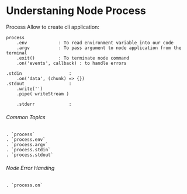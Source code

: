 # Understaning Node Process

Process Allow to create cli application:

	process
		.env 			: To read environment variable into our code
		.argv 			: To pass argument to node application from the terminal
		.exit() 		: To terminate node command
		.on('events', callback) : to handle errors

	.stdin 					:
		.on('data', (chunk) => {})
	.stdout 				:
		.write('')
		.pipe( writeStream )

		.stderr 			:


###### Common Topics

	. `process`
	. `process.env`
	. `process.argv`
	. `process.stdin`
	. `process.stdout`


###### Node Error Handing

	. `process.on`

